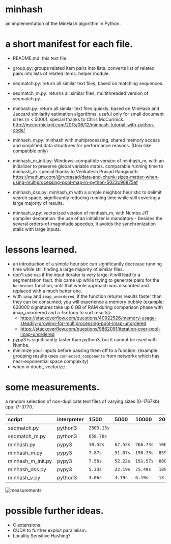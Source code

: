 # minhash
an implementation of the MinHash algorithm in Python.

# a short manifest for each file.

- README.md: this text file.

- group.py: groups related item pairs into lists. converts list of related pairs into lists of related items. helper module.

- seqmatch.py: return all similar text files, based on matching sequences.

- seqmatch_m.py: returns all similar files, multithreaded version of seqmatch.py.

- minhash.py: return all similar text files quickly. based on MinHash and Jaccard similarity estimation algorithms. useful only for small document sizes (n < 5000). special thanks to Chris McCormick: http://mccormickml.com/2015/06/12/minhash-tutorial-with-python-code/

- minhash_m.py: minhash with multiprocessing, shared memory access and simplified data structures for performance reasons. (Unix-like compatible only)

- minhash_m_init.py: Windows-compatible version of minhash_m, with an initializer to preserve global variable states. comparable running time to minhash_m. special thanks to Venkatesh Prasad Ranganath: https://medium.com/@rvprasad/data-and-chunk-sizes-matter-when-using-multiprocessing-pool-map-in-python-5023c96875ef

- minhash_dss.py: minhash_m with a simple neighbor heuristic to delimit search space, significantly reducing running time while still covering a large majority of results.

- minhash_v.py: vectorized version of minhash_m, with Numba JIT compiler decoration. the use of an initializer is mandatory - besides the several orders-of-magnitude speedup, it avoids the synchronization stalls with large inputs.

# lessons learned.
- an introduction of a simple heuristic can significantly decrease running time while still finding a large majority of similar files.
- don't use `map` if the input iterator is very large; it will lead to a segmentation fault. this came up while trying to generate pairs for the `hashcount` function, until that whole approach was discarded and replaced with a much better one.
- with `imap` and `imap_unordered`, if the function returns results faster than they can be consumed, you will experience a memory bubble (example: 620000 signatures take up 6 GB of RAM during comparison phase with imap_unordered and a `for` loop to sort results):
    - https://stackoverflow.com/questions/40922526/memory-usage-steadily-growing-for-multiprocessing-pool-imap-unordered
    - https://stackoverflow.com/questions/9862091/iteration-over-pool-imap-unordered
- pypy3 is significantly faster than python3, but it cannot be used with Numba.
- minimize your inputs before passing them off to a function. (example: grouping results uses `connected_components` from networkx which has near-exponential space complexity)
- when in doubt, vectorize.

# some measurements.
a random selection of non-duplicate text files of varying sizes (0-1767kb). cpu: i7-3770.

|       script      | interpreter | 1500       | 5000     |   10000   |   20000    |    50000   |
| :---------------- | ----------- | :--------- | :------- | :-------- | :--------- | :--------- |
| seqmatch.py       | python3     | `2503.13s` |          |           |            |            |
| seqmatch_m.py     | python3     | `658.70s`  |          |           |            |            |
| minhash.py        | pypy3       | `10.52s`   | `67.52s` | `266.74s` | `1060.77s` | `8278.96s` |
| minhash_m.py      | pypy3       | `7.87s`    | `51.07s` | `190.73s` | `859.66s`  | `4094.37s` |
| minhash_m_init.py | pypy3       | `7.56s`    | `52.22s` | `191.57s` | `680.1s`   | `5070.27s` |
| minhash_dss.py    | pypy3       | `5.33s`    | `22.19s` | `75.49s`  | `189.22s`  | `1019.88s` |
| minhash_v.py      | python3     | `3.06s`    | `4.19s`  | `6.19s`   | `13.51s`   | `59.42s`   |

![measurements](https://github.com/ppw0/minhash/blob/master/img/measurements.png)

# possible further ideas.

- C extensions.
- CUDA to further exploit parallelism.
- Locality Sensitive Hashing?
